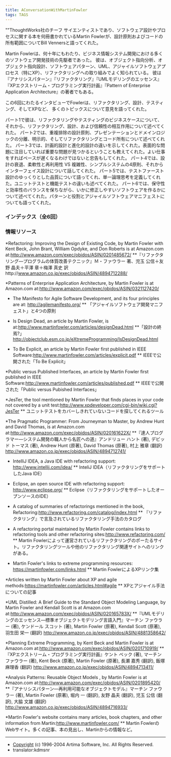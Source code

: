 ```yaml
---
title: AConversationWithMartinFowler
tags: TAGS
---
```


""ThoughtWorks社のチーフ サイエンティストであり、ソフトウェア設計やプロセスに関する本を何冊書かれているMartin Fowlerが、設計原則およびコードの所有範囲についてBill Vennersと語ってくれた。

Martin Fowlerは、何十年にもわたり、ビジネス情報システム開発における多くのソフトウェア開発技術の先駆者であった。
彼は、オブジェクト指向分析、オブジェクト指向設計、ソフトウェアパターン、UML、アジャイルソフトウェアプロセス（特にXP）、リファクタリングへの取り組みでよく知られている。
彼は『アナリシスパターン』『リファクタリング』『UMLモデリングのエッセンス』『XPエクストリーム・プログラミング実行計画』『Pattern of Enterprise Application Architecture』の著者でもある。

この6回にわたるインタビューでFowlerは、リファクタリング、設計、テスティング、そしてXPなど、
多くのトピックスについて意見を語ってくれた。

パート1で彼は、リファクタリングやテスティングのビジネスケースについて、それから、リファクタリング、設計、および信頼性の相互作用について述べてくれた。
パート2では、重複排除の設計原則、プレゼンテーションとドメインロジックの分離、明示的、そしてリファクタリングとコード所有について述べてくれた。
パート3では、計画的設計と進化的設計の違いを示してくれた。表面的な問題に注目していれば重要な問題が見つかるということも教えてくれた。よい仕事をすればペースが遅くなるわけではないと忠告もしてくれた。
パート4では、設計の衰退、柔軟性と再利用性 VS 複雑性、シンプルシステムの4原則、それからインターフェイス設計について話してくれた。
パート5では、テストファースト設計のゆっくりとした品質について語ってくれ、単一論理思考を定義してくれた。ユニットテストと機能テストの違いも述べてくれた。
パート6では、保守性と効率性のバランスを保ちながら、いかに修正しやすいソフトウェアを作るかについて述べてくれた。パターンと役割とアジャイルソフトウェアマニフェストについても語ってくれた。

### インデックス（全6回）


### 情報リソース

*Refactoring: Improving the Design of Existing Code, by Martin Fowler with Kent Beck, John Brant, William Opdyke, and Don Roberts is at Amazon.com at:http://www.amazon.com/exec/obidos/ASIN/0201485672/
**『リファクタリング—プログラムの体質改善テクニック』Ｍ・ファウラー 著、児玉 公信＋友野 晶夫＋平澤 章＋梅澤 真史 訳http://www.amazon.co.jp/exec/obidos/ASIN/4894712288/

*Patterns of Enterprise Application Architecture, by Martin Fowler is at Amazon.com at:http://www.amazon.com/exec/obidos/ASIN/0321127420/

* The Manifesto for Agile Software Development, and its four principles are at: http://agilemanifesto.org/ 
** 「アジャイルソフトウェア開発マニフェスト」と4つの原則

* Is Design Dead, an article by Martin Fowler, is at:http://www.martinfowler.com/articles/designDead.html 
**「設計の終焉?」 http://objectclub.esm.co.jp/eXtremeProgramming/IsDesignDead.html

* To Be Explicit, an article by Martin Fowler first published in IEEE Software:http://www.martinfowler.com/articles/explicit.pdf
** IEEEで公開された「To Be Explicit」

*Public versus Published Interfaces, an article by Martin Fowler first published in IEEE Software:http://www.martinfowler.com/articles/published.pdf 
** IEEEで公開された「Public versus Pubished Interfaces」

*JesTer, the tool mentioned by Martin Fowler that finds places in your code not covered by a unit test:http://www.xpdeveloper.com/cgi-bin/wiki.cgi?JesTer 
** ユニットテストをカバーしきれていないコードを探してくれるツール

*The Pragmatic Programmer: From Journeyman to Master, by Andrew Hunt and David Thomas, is at Amazon.com at:http://www.amazon.com/exec/obidos/ASIN/020161622X/
**『達人プログラマー—システム開発の職人から名匠への道』アンドリュー ハント (著), デビッド トーマス (著), Andrew Hunt (原著), David Thomas (原著), 村上 雅章 (翻訳) http://www.amazon.co.jp/exec/obidos/ASIN/4894712741/

* IntelliJ IDEA, a Java IDE with refactoring support: http://www.intellij.com/idea/
** InteliJ IDEA（リファクタリングをサポートしたJava IDE）

* Eclipse, an open source IDE with refactoring support: http://www.eclipse.org/ 
** Eclipse（リファクタリングをサポートしたオープンソースのIDE）

* A catalog of summaries of refactorings mentioned in the book, Refactoring:http://www.refactoring.com/catalog/index.html
** 『リファクタリング』で言及されているリファクタリング手法のカタログ

* A refactoring portal maintained by Martin Fowler contains links to refactoring tools and other refactoring sites:http://www.refactoring.com/ 
** Martin Fowlerによって運営されているリファクタリングのポーたるサイト。リファクタリングツールや他のリファクタリング関連サイトへのリンクがある。

* Martin Fowler's links to extreme programming resources: https://martinfowler.com/links.html 
** Martin FowlerによるXPリンク集

*Articles written by Martin Fowler about XP and agile methods:https://martinfowler.com/articles.html#agile 
** XPとアジャイル手法についての記事

*UML Distilled: A Brief Guide to the Standard Object Modeling Language, by Martin Fowler and Kendall Scott is at Amazon.com at:http://www.amazon.com/exec/obidos/ASIN/020165783X/ 
**『UMLモデリングのエッセンス—標準オブジェクトモデリング言語入門』マーチン ファウラー (著), ケンドール スコット (著), Martin Fowler (原著), Kendall Scott (原著), 羽生田 栄一 (翻訳) http://www.amazon.co.jp/exec/obidos/ASIN/4881358642/

*Planning Extreme Programming, by Kent Beck and Martin Fowler is at Amazon.com at:http://www.amazon.com/exec/obidos/ASIN/0201710919/ 
**『XPエクストリーム・プログラミング実行計画』ケント ベック (著), マーチン ファウラー (著), Kent Beck (原著), Martin Fowler (原著), 長瀬 嘉秀 (翻訳), 飯塚 麻理香 (翻訳) http://www.amazon.co.jp/exec/obidos/ASIN/4894713411/

*Analysis Patterns: Reusable Object Models , by Martin Fowler is at Amazon.com at:http://www.amazon.com/exec/obidos/ASIN/0201895420/ 
**『アナリシスパターン—再利用可能なオブジェクトモデル』マーチン ファウラー (著), Martin Fowler (原著), 堀内 一 (翻訳), 友野 晶夫 (翻訳), 児玉 公信 (翻訳), 大脇 文雄 (翻訳) http://www.amazon.co.jp/exec/obidos/ASIN/4894716933/

*Martin Fowler's website contains many articles, book chapters, and other information from Martin:http://www.martinfowler.com/ 
** Martin FowlerのWebサイト。多くの記事、本の見出し、Martinからの情報など。

----
* [Copyright](http://www.artima.com/copyright.html) (c) 1996-2004 Artima Software, Inc. All Rights Reserved. 
* translator:kdmsnr 
